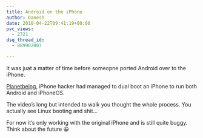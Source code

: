 ```yaml
---
title: Android on the iPhone
author: Danesh
date: 2010-04-22T09:41:19+00:00
pvc_views:
  - 2721
dsq_thread_id:
  - 889902007

---
```

It was juat a matter of time before someopne ported Android over to the iPhone.

[Planetbeing][1], iPhone hacker had managed to dual boot an iPhone to run both Android and iPhoneOS.

The video&#8217;s long but intended to walk you thought the whole process. You actually see Linux booting and shit&#8230;

For now it&#8217;s only working with the original iPhone and is still quite buggy. Think about the future 😀

 [1]: http://linuxoniphone.blogspot.com/2010/04/ive-been-working-on-this-quietly-in.html